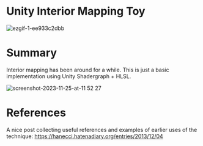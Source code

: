 # Unity Interior Mapping Toy

![ezgif-1-ee933c2dbb](https://github.com/user-attachments/assets/ef778138-7509-4f13-8dba-059d660397d6)

# Summary

Interior mapping has been around for a while. This is just a basic implementation using Unity Shadergraph + HLSL. 

![screenshot-2023-11-25-at-11 52 27](https://github.com/user-attachments/assets/49a29546-7fb5-4316-a23e-6673d969f62b)

# References
A nice post collecting useful references and examples of earlier uses of the technique:
https://hanecci.hatenadiary.org/entries/2013/12/04
